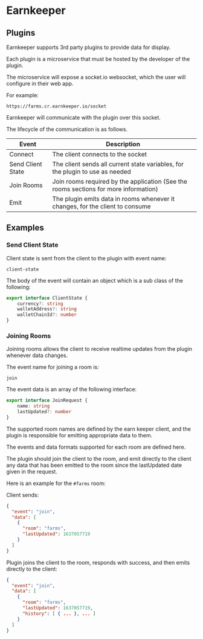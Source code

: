 # Earnkeeper

## Plugins

Earnkeeper supports 3rd party plugins to provide data for display.

Each plugin is a microservice that must be hosted by the developer of the plugin.

The microservice will expose a socket.io websocket, which the user will configure in their web app.

For example:

```
https://farms.cr.earnkeeper.io/socket
```

Earnkeeper will communicate with the plugin over this socket.

The lifecycle of the communication is as follows.

| Event             | Description                                                                          |
| ----------------- | ------------------------------------------------------------------------------------ |
| Connect           | The client connects to the socket                                                    |
| Send Client State | The client sends all current state variables, for the plugin to use as needed        |
| Join Rooms        | Join rooms required by the application (See the rooms sections for more information) |
| Emit              | The plugin emits data in rooms whenever it changes, for the client to consume        |

## Examples

### Send Client State

Client state is sent from the client to the plugin with event name:

`client-state`

The body of the event will contain an object which is a sub class of the following:

```typescript
export interface ClientState {
    currency?: string
    walletAddress?: string
    walletChainId?: number
}
```

### Joining Rooms

Joining rooms allows the client to receive realtime updates from the plugin whenever data changes.

The event name for joining a room is:

`join`

The event data is an array of the following interface:

```typescript
export interface JoinRequest {
    name: string
    lastUpdated?: number
}
```

The supported room names are defined by the earn keeper client, and the plugin is responsible for emitting appropriate data to them.

The events and data formats supported for each room are defined here.

The plugin should join the client to the room, and emit directly to the client any data that has been emitted to the room since the lastUpdated date given in the request.

Here is an example for the `#farms` room:

Client sends:

```json
{
  "event": "join",
  "data": [
    {
      "room": "farms",
      "lastUpdated": 1637057719
    }
  ]
}
```

Plugin joins the client to the room, responds with success, and then emits directly to the client:

```json
{
  "event": "join",
  "data": [
    {
      "room": "farms",
      "lastUpdated": 1637057719,
      "history": [ { ... }, ... ] 
    }
  ]
}
```

